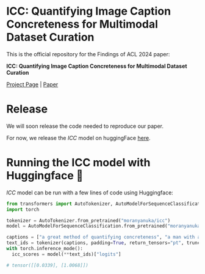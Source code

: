 # ICC: Quantifying Image Caption Concreteness for Multimodal Dataset Curation
This is the official repository for the Findings of ACL 2024 paper:

**ICC: Quantifying Image Caption Concreteness for Multimodal Dataset Curation**

[Project Page](https://moranyanuka.github.io/icc/) | [Paper](https://arxiv.org/abs/2403.01306)
# Release
We will soon release the code needed to reproduce our paper. 

For now, we release the *ICC* model on huggingFace [here](https://huggingface.co/moranyanuka/icc).

# Running the ICC model with Huggingface 🤗
*ICC* model can be run with a few lines of code using Huggingface:
```python
from transformers import AutoTokenizer, AutoModelForSequenceClassification
import torch

tokenizer = AutoTokenizer.from_pretrained("moranyanuka/icc")
model = AutoModelForSequenceClassification.from_pretrained("moranyanuka/icc").to("cuda")

captions = ["a great method of quantifying concreteness", "a man with a white shirt"]
text_ids = tokenizer(captions, padding=True, return_tensors="pt", truncation=True).to("cuda")
with torch.inference_mode():
  icc_scores = model(**text_ids)["logits"]

# tensor([[0.0339], [1.0068]])
```
